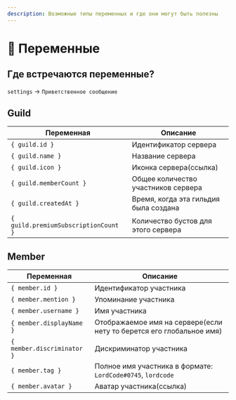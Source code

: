 ```yaml
---
description: Возможные типы переменных и где они могут быть полезны
---
```


# 📑 Переменные

## Где встречаются переменные?

`settings` -> `Приветственное сообщение`

## Guild

| Переменная                           | Описание                              |
| ------------------------------------ | ------------------------------------- |
| `{ guild.id }`                       | Идентификатор сервера                 |
| `{ guild.name }`                     | Название сервера                      |
| `{ guild.icon }`                     | Иконка сервера(ссылка)                |
| `{ guild.memberCount }`              | Общее количество участников сервера   |
| `{ guild.createdAt }`                | Время, когда эта гильдия была создана |
| `{ guild.premiumSubscriptionCount }` | Количество бустов для этого сервера   |


## Member

| Переменная                 | Описание                                                             |
| -------------------------- | -------------------------------------------------------------------- |
| `{ member.id }`            | Идентификатор участника                                              |
| `{ member.mention }`       | Упоминание участника                                                 |
| `{ member.username }`      | Имя участника                                                        |
| `{ member.displayName }`   | Отображаемое имя на сервере(если нету то берется его глобальное имя) |
| `{ member.discriminator }` | Дискриминатор участника                                              |
| `{ member.tag }`           | Полное имя участника в формате: `LordCode#0745`, `lordcode`          |
| `{ member.avatar }`        | Аватар участника(ссылка)                                             |
